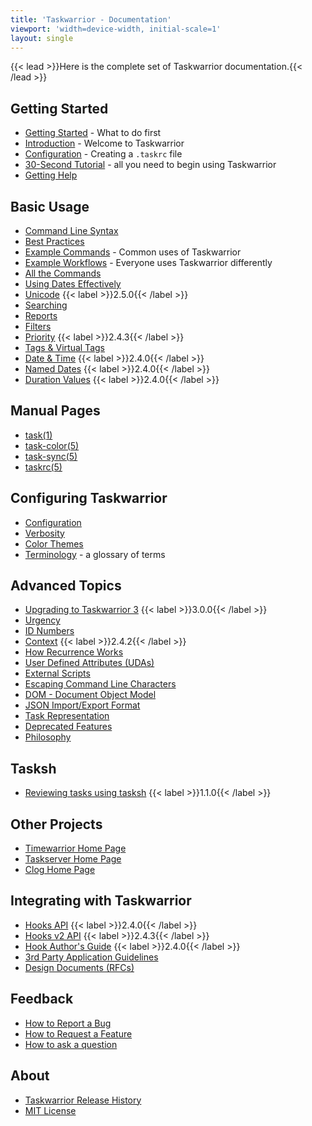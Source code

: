 ```yaml
---
title: 'Taskwarrior - Documentation'
viewport: 'width=device-width, initial-scale=1'
layout: single
---
```


{{< lead >}}Here is the complete set of Taskwarrior documentation.{{< /lead >}}

## Getting Started

- [Getting Started](start/) - What to do first
- [Introduction](introduction/) - Welcome to Taskwarrior
- [Configuration](configuration/) - Creating a `.taskrc` file
- [30-Second Tutorial](30second/) - all you need to begin using Taskwarrior
- [Getting Help](help/)

## Basic Usage

- [Command Line Syntax](syntax/)
- [Best Practices](best-practices/)
- [Example Commands](examples/) - Common uses of Taskwarrior
- [Example Workflows](workflow/) - Everyone uses Taskwarrior differently
- [All the Commands](commands/)
- [Using Dates Effectively](using_dates/)
- [Unicode](unicode/) {{< label >}}2.5.0{{< /label >}}
- [Searching](searching/)
- [Reports](report/)
- [Filters](filter/)
- [Priority](priority/) {{< label >}}2.4.3{{< /label >}}
- [Tags & Virtual Tags](tags/)
- [Date & Time](dates/) {{< label >}}2.4.0{{< /label >}}
- [Named Dates](named_dates/) {{< label >}}2.4.0{{< /label >}}
- [Duration Values](durations/) {{< label >}}2.4.0{{< /label >}}

## Manual Pages

- [task(1)](man/task.1/)
- [task-color(5)](man/task-color.5/)
- [task-sync(5)](man/task-sync.5/)
- [taskrc(5)](man/taskrc.5/)

## Configuring Taskwarrior

- [Configuration](configuration/)
- [Verbosity](verbosity/)
- [Color Themes](themes/)
- [Terminology](terminology/) - a glossary of terms

## Advanced Topics

- [Upgrading to Taskwarrior 3](upgrade-3/) {{< label >}}3.0.0{{< /label >}}
- [Urgency](urgency/)
- [ID Numbers](ids/)
- [Context](context/) {{< label >}}2.4.2{{< /label >}}
- [How Recurrence Works](recurrence/)
- [User Defined Attributes (UDAs)](udas/)
- [External Scripts](../tools/)
- [Escaping Command Line Characters](escapes/)
- [DOM - Document Object Model](dom/)
- [JSON Import/Export Format](https://github.com/GothenburgBitFactory/taskwarrior/blob/develop/doc/devel/rfcs/task.md)
- [Task Representation](task/)
- [Deprecated Features](deprecated/)
- [Philosophy](philosophy/)

## Tasksh
- [Reviewing tasks using tasksh](review/) {{< label >}}1.1.0{{< /label >}}

## Other Projects
- [Timewarrior Home Page](https://timewarrior.net)
- [Taskserver Home Page](https://gothenburgbitfactory.org/taskd/)
- [Clog Home Page](https://gothenburgbitfactory.org/clog/)

## Integrating with Taskwarrior
- [Hooks API](hooks/) {{< label >}}2.4.0{{< /label >}}
- [Hooks v2 API](hooks2/) {{< label >}}2.4.3{{< /label >}}
- [Hook Author's Guide](hooks_guide/) {{< label >}}2.4.0{{< /label >}}
- [3rd Party Application Guidelines](3rd-party/)
- [Design Documents (RFCs)](https://github.com/GothenburgBitFactory/taskwarrior/tree/develop/doc/devel/rfcs)

## Feedback
- [How to Report a Bug](bugs/)
- [How to Request a Feature](features/)
- [How to ask a question](http://www.catb.org/esr/faqs/smart-questions)

## About
- [Taskwarrior Release History](history/)
- [MIT License](license/)
